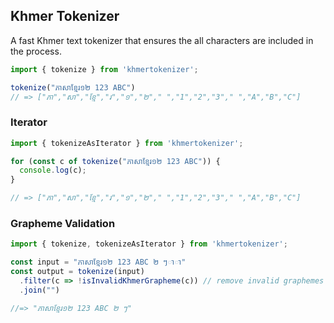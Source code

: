 ## Khmer Tokenizer

A fast Khmer text tokenizer that ensures the all characters are included in the process.

```js
import { tokenize } from 'khmertokenizer';

tokenize("ភាសាខ្មែរ១២ 123 ABC")
// => ["ភា","សា","ខ្មែ","រ","១","២"," ","1","2","3"," ","A","B","C"]
```

### Iterator

```js
import { tokenizeAsIterator } from 'khmertokenizer';

for (const c of tokenize("ភាសាខ្មែរ១២ 123 ABC")) {
  console.log(c);
}

// => ["ភា","សា","ខ្មែ","រ","១","២"," ","1","2","3"," ","A","B","C"]
```

### Grapheme Validation

```js
import { tokenize, tokenizeAsIterator } from 'khmertokenizer';

const input = "ភាសាខ្មែរ១២ 123 ABC ២ ៗាា"
const output = tokenize(input)
  .filter(c => !isInvalidKhmerGrapheme(c)) // remove invalid graphemes
  .join("")

//=> "ភាសាខ្មែរ១២ 123 ABC ២ ៗ"
```